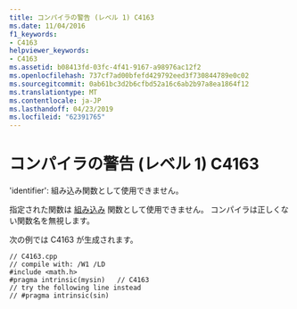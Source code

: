 ```yaml
---
title: コンパイラの警告 (レベル 1) C4163
ms.date: 11/04/2016
f1_keywords:
- C4163
helpviewer_keywords:
- C4163
ms.assetid: b08413fd-03fc-4f41-9167-a98976ac12f2
ms.openlocfilehash: 737cf7ad00bfefd429792eed3f730844789e0c02
ms.sourcegitcommit: 0ab61bc3d2b6cfbd52a16c6ab2b97a8ea1864f12
ms.translationtype: MT
ms.contentlocale: ja-JP
ms.lasthandoff: 04/23/2019
ms.locfileid: "62391765"
---
```

# <a name="compiler-warning-level-1-c4163"></a>コンパイラの警告 (レベル 1) C4163

'identifier': 組み込み関数として使用できません。

指定された関数は [組み込み](../../preprocessor/intrinsic.md) 関数として使用できません。 コンパイラは正しくない関数名を無視します。

次の例では C4163 が生成されます。

```
// C4163.cpp
// compile with: /W1 /LD
#include <math.h>
#pragma intrinsic(mysin)   // C4163
// try the following line instead
// #pragma intrinsic(sin)
```